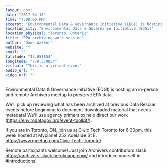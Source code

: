 ```yaml
---
layout: post
date: "2017-04-18"
time: "7:00:00 PM"
excerpt: "Environmental Data & Governance Initiative (EDGI) is hosting an in-person and remote Archivers meetup to preserve EPA data..."
location_city: "Environmental Data & Governance Initiative (EDGI)"
location_physical: "Toronto, Ontario"
title: "EPA archiving work session"
author: "Dawn Walker"
website: ""
email: ""
latitude: "43.651854"
longitude: "-79.370854"
virtual: "This is a virtual event"
audio_url: ""
video_url: ""
---
```


Environmental Data & Governance Initiative (EDGI) is hosting an in-person and remote Archivers meetup to preserve EPA data.

We'll pick up reviewing what has been archived at previous Data Rescue events before beginning to document downloaded material that needs metadata! We'll use agency primers to help direct our work (https://envirodatagov.org/event-toolkit/).

If you are in Toronto, ON, join us at Civic Tech Toronto for 6:30pm, this week hosted at Myplanet  252 Adelaide St E. 
https://www.meetup.com/Civic-Tech-Toronto/

Remote participants welcome! Just join Archivers contributors slack https://archivers-slack.herokuapp.com/ and introduce yourself in #introductions!
